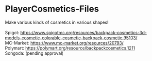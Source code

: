 # PlayerCosmetics-Files
Make various kinds of cosmetics in various shapes! <br>
 <br>
Spigot: https://www.spigotmc.org/resources/backpack-cosmetics-3d-models-cosmetic-colorable-cosmetic-backpack-cosmetic.95103/ <br>
MC-Market: https://www.mc-market.org/resources/20793/ <br>
Polymart: https://polymart.org/resource/backpackcosmetics.1211 <br>
Songoda: (pending approval) <br>
